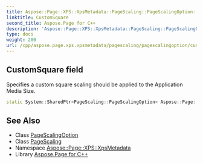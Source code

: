 ```yaml
---
title: Aspose::Page::XPS::XpsMetadata::PageScaling::PageScalingOption::CustomSquare field
linktitle: CustomSquare
second_title: Aspose.Page for C++
description: 'Aspose::Page::XPS::XpsMetadata::PageScaling::PageScalingOption::CustomSquare field. Specifies a custom square scaling should be applied to the Application Media Size in C++.'
type: docs
weight: 200
url: /cpp/aspose.page.xps.xpsmetadata/pagescaling/pagescalingoption/customsquare/
---
```

## CustomSquare field


Specifies a custom square scaling should be applied to the Application Media Size.

```cpp
static System::SharedPtr<PageScaling::PageScalingOption> Aspose::Page::XPS::XpsMetadata::PageScaling::PageScalingOption::CustomSquare
```

## See Also

* Class [PageScalingOption](../)
* Class [PageScaling](../../)
* Namespace [Aspose::Page::XPS::XpsMetadata](../../../)
* Library [Aspose.Page for C++](../../../../)
